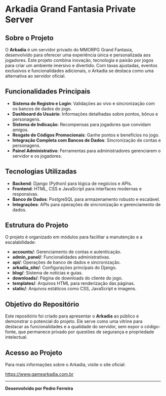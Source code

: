 # Arkadia Grand Fantasia Private Server

## Sobre o Projeto
O **Arkadia** é um servidor privado do MMORPG Grand Fantasia, desenvolvido para oferecer uma experiência única e personalizada aos jogadores. Este projeto combina inovação, tecnologia e paixão por jogos para criar um ambiente imersivo e divertido. Com taxas ajustadas, eventos exclusivos e funcionalidades adicionais, o Arkadia se destaca como uma alternativa ao servidor oficial.

## Funcionalidades Principais
- **Sistema de Registro e Login**: Validações ao vivo e sincronização com os bancos de dados do jogo.
- **Dashboard do Usuário**: Informações detalhadas sobre pontos, bônus e personagens.
- **Sistema de Indicação**: Recompensas para jogadores que convidam amigos.
- **Resgate de Códigos Promocionais**: Ganhe pontos e benefícios no jogo.
- **Integração Completa com Bancos de Dados**: Sincronização de contas e personagens.
- **Painel Administrativo**: Ferramentas para administradores gerenciarem o servidor e os jogadores.

## Tecnologias Utilizadas
- **Backend**: Django (Python) para lógica de negócios e APIs.
- **Frontend**: HTML, CSS e JavaScript para interfaces modernas e responsivas.
- **Banco de Dados**: PostgreSQL para armazenamento robusto e escalável.
- **Integrações**: APIs para operações de sincronização e gerenciamento de dados.

## Estrutura do Projeto
O projeto é organizado em módulos para facilitar a manutenção e a escalabilidade:
- **accounts/**: Gerenciamento de contas e autenticação.
- **admin_panel/**: Funcionalidades administrativas.
- **api/**: Operações de banco de dados e sincronização.
- **arkadia_site/**: Configurações principais do Django.
- **blog/**: Sistema de notícias e guias.
- **downloads/**: Página de downloads do cliente do jogo.
- **templates/**: Arquivos HTML para renderização das páginas.
- **static/**: Arquivos estáticos como CSS, JavaScript e imagens.

## Objetivo do Repositório
Este repositório foi criado para apresentar o **Arkadia** ao público e demonstrar o potencial do projeto. Ele serve como uma vitrine para destacar as funcionalidades e a qualidade do servidor, sem expor o código-fonte, que permanece privado por questões de segurança e propriedade intelectual.

## Acesso ao Projeto
Para mais informações sobre o Arkadia, visite o site oficial:

https://www.gamearkadia.com.br

---

**Desenvolvido por Pedro Ferreira**
